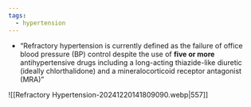 ```yaml
---
tags:
  - hypertension
---
```

- “Refractory hypertension is currently defined as the failure of office blood pressure (BP) control despite the use of **five or more** antihypertensive drugs including a long-acting thiazide-like diuretic (ideally chlorthalidone) and a mineralocorticoid receptor antagonist (MRA)”

![[Refractory Hypertension-20241220141809090.webp|557]]